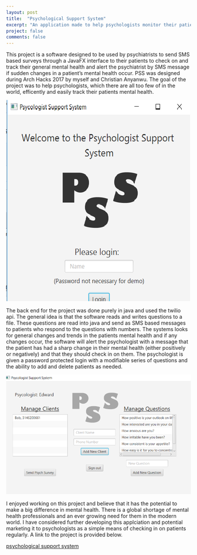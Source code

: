 ```yaml
---
layout: post
title:  "Psychological Support System"
excerpt: "An application made to help psychologists monitor their patients mental health on a daily basis"
project: false
comments: false
---
```



This project is a software designed to be used by psychiatrists to send SMS based surveys through a JavaFX interface to their patients
to check on and track their general mental health and alert the psychiatrist by SMS message if  sudden changes in a patient’s mental 
health occur. PSS was designed during Arch Hacks 2017 by myself and Christian Anyanwu. The goal of the project was to help psychologists, 
which there are all too few of in the world, efficently and easily track their patients mental health. 

![login screen](https://github.com/edwardbottom/Moon/blob/master/assets/img/pssphoto3.png)

The back end for the project was done purely in java and used the twilio api. The general idea is that the software reads and writes 
questions to a file. These questions are read into java and send as SMS based messages to patients who respond to the questions with 
numbers. The systems looks for general changes and trends in the patients mental health and if any changes occur, the software will 
alert the psychologist with a message that the patient has had a sharp change in their mental health (either positively or negatively)
and that they should check in on them. The psychologist is given a password protected login with a modifiable series of questions and 
the ability to add and delete patients as needed. 

![home screen](https://github.com/edwardbottom/Moon/blob/master/assets/img/pss2photo.png)

I enjoyed working on this project and believe that it has the potential to make a big difference in mental health. There is a global shortage of mental health professionals and an ever growing need for them in the modern world. I have considered further developing this applciation and potential marketing it to psychologists as a simple means of checking in on patients regularly. A link to the project is provided below. 

[psychological support system](https://github.com/edwardbottom/PsychologySupportSystem)

